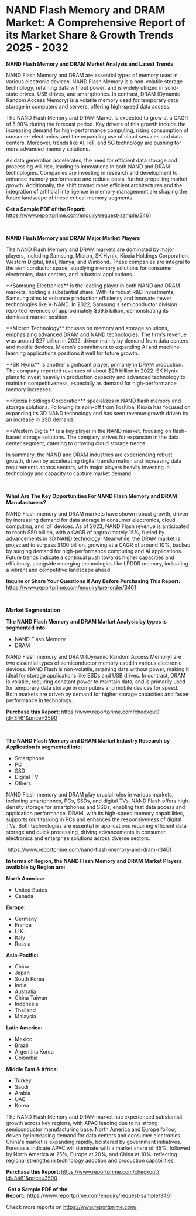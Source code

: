 <p><h1>NAND Flash Memory and DRAM Market: A Comprehensive Report of its Market Share & Growth Trends 2025 - 2032</h1></p><p><strong>NAND Flash Memory and DRAM Market Analysis and Latest Trends</strong></p>
<p><p>NAND Flash Memory and DRAM are essential types of memory used in various electronic devices. NAND Flash Memory is a non-volatile storage technology, retaining data without power, and is widely utilized in solid-state drives, USB drives, and smartphones. In contrast, DRAM (Dynamic Random Access Memory) is a volatile memory used for temporary data storage in computers and servers, offering high-speed data access.</p><p>The NAND Flash Memory and DRAM Market is expected to grow at a CAGR of 5.90% during the forecast period. Key drivers of this growth include the increasing demand for high-performance computing, rising consumption of consumer electronics, and the expanding use of cloud services and data centers. Moreover, trends like AI, IoT, and 5G technology are pushing for more advanced memory solutions. </p><p>As data generation accelerates, the need for efficient data storage and processing will rise, leading to innovations in both NAND and DRAM technologies. Companies are investing in research and development to enhance memory performance and reduce costs, further propelling market growth. Additionally, the shift toward more efficient architectures and the integration of artificial intelligence in memory management are shaping the future landscape of these critical memory segments.</p></p>
<p><strong>Get a Sample PDF of the Report:&nbsp;</strong> <a href="https://www.reportprime.com/enquiry/request-sample/3461?utm_campaign=3148&utm_medium=2&utm_source=Github&utm_content=ia&utm_term=18032025&utm_id=nand-flash-memory-and-dram">https://www.reportprime.com/enquiry/request-sample/3461</a></p>
<p>&nbsp;</p>
<p><strong>NAND Flash Memory and DRAM Major Market Players</strong></p>
<p><p>The NAND Flash Memory and DRAM markets are dominated by major players, including Samsung, Micron, SK Hynix, Kioxia Holdings Corporation, Western Digital, Intel, Nanya, and Winbond. These companies are integral to the semiconductor space, supplying memory solutions for consumer electronics, data centers, and industrial applications.</p><p>**Samsung Electronics** is the leading player in both NAND and DRAM markets, holding a substantial share. With its robust R&D investments, Samsung aims to enhance production efficiency and innovate newer technologies like V-NAND. In 2022, Samsung's semiconductor division reported revenues of approximately $39.5 billion, demonstrating its dominant market position.</p><p>**Micron Technology** focuses on memory and storage solutions, emphasizing advanced DRAM and NAND technologies. The firm's revenue was around $27 billion in 2022, driven mainly by demand from data centers and mobile devices. Micron’s commitment to expanding AI and machine-learning applications positions it well for future growth.</p><p>**SK Hynix** is another significant player, primarily in DRAM production. The company reported revenues of about $29 billion in 2022. SK Hynix plans to invest heavily in production capacity and advanced technology to maintain competitiveness, especially as demand for high-performance memory increases.</p><p>**Kioxia Holdings Corporation** specializes in NAND flash memory and storage solutions. Following its spin-off from Toshiba, Kioxia has focused on expanding its 3D NAND technology and has seen revenue growth driven by an increase in SSD demand.</p><p>**Western Digital** is a key player in the NAND market, focusing on flash-based storage solutions. The company strives for expansion in the data center segment, catering to growing cloud storage trends.</p><p>In summary, the NAND and DRAM industries are experiencing robust growth, driven by accelerating digital transformation and increasing data requirements across sectors, with major players heavily investing in technology and capacity to capture market demand.</p></p>
<p>&nbsp;</p>
<p><strong>What Are The Key Opportunities For NAND Flash Memory and DRAM Manufacturers?</strong></p>
<p><p>NAND Flash memory and DRAM markets have shown robust growth, driven by increasing demand for data storage in consumer electronics, cloud computing, and IoT devices. As of 2023, NAND Flash revenue is anticipated to reach $50 billion, with a CAGR of approximately 15%, fueled by advancements in 3D NAND technology. Meanwhile, the DRAM market is projected to surpass $100 billion, growing at a CAGR of around 10%, backed by surging demand for high-performance computing and AI applications. Future trends indicate a continual push towards higher capacities and efficiency, alongside emerging technologies like LPDDR memory, indicating a vibrant and competitive landscape ahead.</p></p>
<p><strong>Inquire or Share Your Questions If Any Before Purchasing This Report:</strong> <a href="https://www.reportprime.com/enquiry/pre-order/3461?utm_campaign=3148&utm_medium=2&utm_source=Github&utm_content=ia&utm_term=18032025&utm_id=nand-flash-memory-and-dram">https://www.reportprime.com/enquiry/pre-order/3461</a></p>
<p>&nbsp;</p>
<p><strong>Market Segmentation</strong></p>
<p><strong>The NAND Flash Memory and DRAM Market Analysis by types is segmented into:</strong></p>
<p><ul><li>NAND Flash Memory</li><li>DRAM</li></ul></p>
<p><p>NAND Flash memory and DRAM (Dynamic Random Access Memory) are two essential types of semiconductor memory used in various electronic devices. NAND Flash is non-volatile, retaining data without power, making it ideal for storage applications like SSDs and USB drives. In contrast, DRAM is volatile, requiring constant power to maintain data, and is primarily used for temporary data storage in computers and mobile devices for speed. Both markets are driven by demand for higher storage capacities and faster performance in technology.</p></p>
<p><strong>Purchase this Report:&nbsp;</strong><a href="https://www.reportprime.com/checkout?id=3461&price=3590&utm_campaign=3148&utm_medium=2&utm_source=Github&utm_content=ia&utm_term=18032025&utm_id=nand-flash-memory-and-dram">https://www.reportprime.com/checkout?id=3461&price=3590</a></p>
<p>&nbsp;</p>
<p><strong>The NAND Flash Memory and DRAM Market Industry Research by Application is segmented into:</strong></p>
<p><ul><li>Smartphone</li><li>PC</li><li>SSD</li><li>Digital TV</li><li>Others</li></ul></p>
<p><p>NAND Flash memory and DRAM play crucial roles in various markets, including smartphones, PCs, SSDs, and digital TVs. NAND Flash offers high-density storage for smartphones and SSDs, enabling fast data access and application performance. DRAM, with its high-speed memory capabilities, supports multitasking in PCs and enhances the responsiveness of digital TVs. Both technologies are essential in applications requiring efficient data storage and quick processing, driving advancements in consumer electronics and enterprise solutions across diverse sectors.</p></p>
<p><a href="https://www.reportprime.com/nand-flash-memory-and-dram-r3461?utm_campaign=3148&utm_medium=2&utm_source=Github&utm_content=ia&utm_term=18032025&utm_id=nand-flash-memory-and-dram">&nbsp;https://www.reportprime.com/nand-flash-memory-and-dram-r3461</a></p>
<p><strong>In terms of Region, the NAND Flash Memory and DRAM Market Players available by Region are:</strong></p>
<p>
    <p> <strong> North America: </strong>
        <ul>
            <li>United States</li>
            <li>Canada</li>
        </ul>
        </p> 
    <p> <strong> Europe: </strong>
        <ul>
            <li>Germany</li>
            <li>France</li>
            <li>U.K.</li>
            <li>Italy</li>
            <li>Russia</li>
        </ul>
        </p> 
    <p> <strong> Asia-Pacific: </strong>
        <ul>
            <li>China</li>
            <li>Japan</li>
            <li>South Korea</li>
            <li>India</li>
            <li>Australia</li>
            <li>China Taiwan</li>
            <li>Indonesia</li>
            <li>Thailand</li>
            <li>Malaysia</li>
        </ul>
        </p> 
    <p> <strong> Latin America: </strong>
        <ul>
            <li>Mexico</li>
            <li>Brazil</li>
            <li>Argentina Korea</li>
            <li>Colombia</li>
        </ul>
        </p> 
    <p> <strong> Middle East & Africa: </strong>
        <ul>
            <li>Turkey</li>
            <li>Saudi</li>
            <li>Arabia</li>
            <li>UAE</li>
            <li>Korea</li>
        </ul>
    </p>
    </p>
<p><p>The NAND Flash Memory and DRAM market has experienced substantial growth across key regions, with APAC leading due to its strong semiconductor manufacturing base. North America and Europe follow, driven by increasing demand for data centers and consumer electronics. China's market is expanding rapidly, bolstered by government initiatives. Forecasts indicate APAC will dominate with a market share of 45%, followed by North America at 25%, Europe at 20%, and China at 10%, reflecting regional strengths in technology adoption and production capabilities.</p></p>
<p><strong>Purchase this Report: </strong><a href="https://www.reportprime.com/checkout?id=3461&price=3590&utm_campaign=3148&utm_medium=2&utm_source=Github&utm_content=ia&utm_term=18032025&utm_id=nand-flash-memory-and-dram">https://www.reportprime.com/checkout?id=3461&price=3590</a></p>
<p>&nbsp;<strong>Get a Sample PDF of the Report:&nbsp;&nbsp;</strong><a href="https://www.reportprime.com/enquiry/request-sample/3461?utm_campaign=3148&utm_medium=2&utm_source=Github&utm_content=ia&utm_term=18032025&utm_id=nand-flash-memory-and-dram">https://www.reportprime.com/enquiry/request-sample/3461</a></p>
<p><strong></strong></p>
<p>Check more reports on <a href="https://www.reportprime.com/?utm_campaign=3148&utm_medium=2&utm_source=Github&utm_content=ia&utm_term=18032025&utm_id=nand-flash-memory-and-dram">https://www.reportprime.com/</a></p>